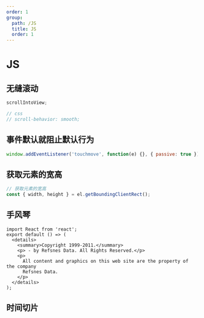 ```yaml
---
order: 1
group:
  path: /JS
  title: JS
  order: 1
---
```


# JS

## 无缝滚动

```js
scrollIntoView;

// css
// scroll-behavior: smooth;
```

## 事件默认就阻止默认行为

```js
window.addEventListener('touchmove', function(e) {}, { passive: true });
```

## 获取元素的宽高

```js
// 获取元素的宽高
const { width, height } = el.getBoundingClientRect();
```

## 手风琴

```tsx
import React from 'react';
export default () => (
  <details>
    <summary>Copyright 1999-2011.</summary>
    <p> - by Refsnes Data. All Rights Reserved.</p>
    <p>
      All content and graphics on this web site are the property of the company
      Refsnes Data.
    </p>
  </details>
);
```

## 时间切片

<code src="./time.tsx"></code>
